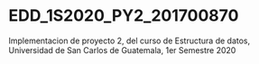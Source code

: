 # EDD_1S2020_PY2_201700870
 Implementacion de proyecto 2, del curso de Estructura de datos, Universidad de San Carlos de Guatemala, 1er Semestre 2020
